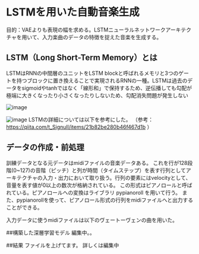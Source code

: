 
# LSTMを用いた自動音楽生成
目的：VAEよりも表現の幅を求める。LSTMニューラルネットワークアーキテクチャを用いて、入力楽曲のデータの特徴を捉えた音楽を生成する。

## LSTM（Long Short-Term Memory）とは
LSTMはRNNの中間層のユニットをLSTM blockと呼ばれるメモリと3つのゲートを持つブロックに置き換えることで実現されるRNNの一種。LSTMは過去のデータをsigmoidやtanhではなく「線形和」で保持するため、逆伝播しても勾配が極端に大きくなったり小さくなったりしないため、勾配消失問題が発生しない

![image](https://user-images.githubusercontent.com/57475794/92686999-af89fa80-f375-11ea-9339-b721fd330813.png)



![image](https://user-images.githubusercontent.com/57475794/92687258-2aebac00-f376-11ea-8d2b-b20d568c465f.png)
LSTMの詳細については以下を参考にした。
（参考：https://qiita.com/t_Signull/items/21b82be280b46f467d1b ）


## データの作成・前処理
訓練データとなる元データはmidiファイルの音楽データある。
これを行が128段階(0~127)の音階（ピッチ）と列が時間（タイムステップ）を表す行列としてアーキテクチャの入力・出力において取り扱う。行列の要素にはvelocityとして、音量を表す値が0以上の数次が格納されている。
この形式はピアノロールと呼ばれている。ピアノロールへの変換はライブラリ pypianoroll を用いて行う。
また、pypianorollを使って、ピアノロール形式の行列をmidiファイルへと出力することができる。


入力データに使うmidiファイルは以下のヴェートーヴェンの曲を用いた。

##構築した深層学習モデル
編集中。。

##結果
ファイルを上げてます。
詳しくは編集中


